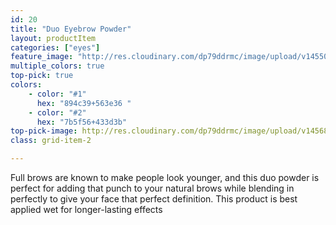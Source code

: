 ```yaml
---
id: 20
title: "Duo Eyebrow Powder"
layout: productItem
categories: ["eyes"]
feature_image: "http://res.cloudinary.com/dp79ddrmc/image/upload/v1455006447/products/duoEyebrow.jpg"
multiple_colors: true
top-pick: true
colors:
    - color: "#1"
      hex: "894c39+563e36 "
    - color: "#2"
      hex: "7b5f56+433d3b"
top-pick-image: http://res.cloudinary.com/dp79ddrmc/image/upload/v1456804124/top-pick/duoEyeBrow.jpg
class: grid-item-2

---
```

Full brows are known to make people look younger, and this duo powder is perfect for adding that punch to your natural brows while blending in perfectly to give your face that perfect definition. This product is best applied wet for longer-lasting effects